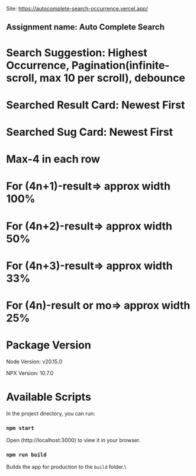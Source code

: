 <!-- Project Description -->

Site: https://autocomplete-search-occurrence.vercel.app/

## Assignment name: Auto Complete Search

# Search Suggestion: Highest Occurrence, Pagination(infinite-scroll, max 10 per scroll), debounce

# Searched Result Card: Newest First

# Searched Sug Card: Newest First

# Max-4 in each row

# For (4n+1)-result=> approx width 100%

# For (4n+2)-result=> approx width 50%

# For (4n+3)-result=> approx width 33%

# For (4n)-result or mo=> approx width 25%

# Package Version

Node Version: v20.15.0

NPX Version: 10.7.0

# Available Scripts

In the project directory, you can run:

### `npm start`

Open (http://localhost:3000) to view it in your browser.

### `npm run build`

Builds the app for production to the `build` folder.\
